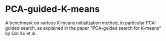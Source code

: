 # PCA-guided-K-means
A benchmark on various K-means initialization method, in particular PCA-guided search, as explained in the paper "PCA-guided search for K-means" by Qin Xu et al.
